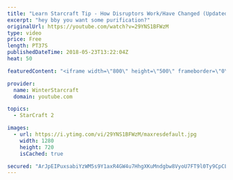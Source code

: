 ```yaml
---
title: "Learn Starcraft Tip - How Disruptors Work/Have Changed (Updated Patch 4.0 2018)"
excerpt: "hey bby you want some purification?"
originalUrl: https://youtube.com/watch?v=29YNS1BFWzM
type: video
price: Free
length: PT37S
publishedDateTime: 2018-05-23T13:22:04Z
heat: 50

featuredContent: "<iframe width=\"800\" height=\"500\" frameborder=\"0\" src=\"https://www.youtube.com/embed/29YNS1BFWzM\" allow=\"accelerometer; autoplay; encrypted-media; gyroscope; picture-in-picture\" allowfullscreen></iframe>"

provider:
  name: WinterStarcraft
  domain: youtube.com

topics:
  - StarCraft 2

images:
  - url: https://i.ytimg.com/vi/29YNS1BFWzM/maxresdefault.jpg
    width: 1280
    height: 720
    isCached: true

secured: "ArJpEIPuxsabiYzWM5s9Y1axR4GW4u7HhgXKuMndgbw8VyoU7FT9l0Ty9CpCLbe8IUS66fUDaGDyhGjXG1sYqteEzQYI0bezGu9jehCWZvTGuEKVQ3EscVLV/FJVPSDQUQGokG8f2DxHI/kdntjiF4nWNzaotOCtFcqiXTi9UVMUuRSTVUTKQCI8TKiAmP5BPwWksy679o5UF7VNA7YBH/YbFSnrB68/qjigVg+xHPeED5S/nb2Zk0GndbD6BA5r3lw14jh+qvL3ucmK6E6t4vmaqTAhzlkctqIjz2plb9yW901jrsDPDfIs/oiQbz/Fvs//ZRksTYOGS6CZinrTIM/bkagpwOzCkginshAE2MiwJfBIrkvMrHQBTrwahCjXmDi5KHSJcnxyKJp2DIsIz1HFUoDRdVvKrUMFIaXRgSo=;tzaL9Tj11SfNAQhnLu1bZA=="
---
```


